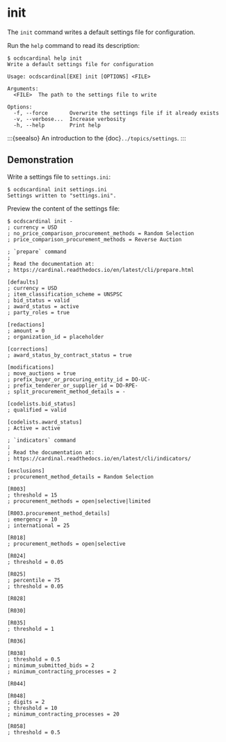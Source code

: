 # init

The `init` command writes a default settings file for configuration.

Run the `help` command to read its description:

```console
$ ocdscardinal help init
Write a default settings file for configuration

Usage: ocdscardinal[EXE] init [OPTIONS] <FILE>

Arguments:
  <FILE>  The path to the settings file to write

Options:
  -f, --force       Overwrite the settings file if it already exists
  -v, --verbose...  Increase verbosity
  -h, --help        Print help

```

:::{seealso}
An introduction to the {doc}`../topics/settings`.
:::

## Demonstration

Write a settings file to `settings.ini`:

```console
$ ocdscardinal init settings.ini
Settings written to "settings.ini".

```

Preview the content of the settings file:

```console
$ ocdscardinal init -
; currency = USD
; no_price_comparison_procurement_methods = Random Selection
; price_comparison_procurement_methods = Reverse Auction

; `prepare` command
;
; Read the documentation at:
; https://cardinal.readthedocs.io/en/latest/cli/prepare.html

[defaults]
; currency = USD
; item_classification_scheme = UNSPSC
; bid_status = valid
; award_status = active
; party_roles = true

[redactions]
; amount = 0
; organization_id = placeholder

[corrections]
; award_status_by_contract_status = true

[modifications]
; move_auctions = true
; prefix_buyer_or_procuring_entity_id = DO-UC-
; prefix_tenderer_or_supplier_id = DO-RPE-
; split_procurement_method_details = -

[codelists.bid_status]
; qualified = valid

[codelists.award_status]
; Active = active

; `indicators` command
;
; Read the documentation at:
; https://cardinal.readthedocs.io/en/latest/cli/indicators/

[exclusions]
; procurement_method_details = Random Selection

[R003]
; threshold = 15
; procurement_methods = open|selective|limited

[R003.procurement_method_details]
; emergency = 10
; international = 25

[R018]
; procurement_methods = open|selective

[R024]
; threshold = 0.05

[R025]
; percentile = 75
; threshold = 0.05

[R028]

[R030]

[R035]
; threshold = 1

[R036]

[R038]
; threshold = 0.5
; minimum_submitted_bids = 2
; minimum_contracting_processes = 2

[R044]

[R048]
; digits = 2
; threshold = 10
; minimum_contracting_processes = 20

[R058]
; threshold = 0.5

```
